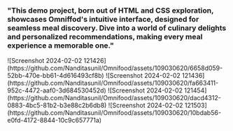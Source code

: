 <h3>"This demo project, born out of HTML and CSS exploration, showcases Omniffod's intuitive interface, designed for seamless meal discovery. Dive into a world of culinary delights and personalized recommendations, making every meal experience a memorable one."</h3>
![Screenshot 2024-02-02 121426](https://github.com/Nanditasunil/Omnifood/assets/109030620/6658d059-52bb-470e-bb61-4d616493cf8b)
![Screenshot 2024-02-02 121436](https://github.com/Nanditasunil/Omnifood/assets/109030620/fa663411-952c-4472-aaf0-3d684530452d)
![Screenshot 2024-02-02 121454](https://github.com/Nanditasunil/Omnifood/assets/109030620/dacd4312-0883-4bc5-81b2-b3e88c2b6db8)
![Screenshot 2024-02-02 121503](https://github.com/Nanditasunil/Omnifood/assets/109030620/10bdab56-e0fd-4172-8844-10c9c657771a)
